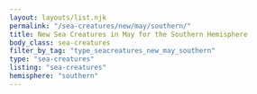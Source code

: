 ```yaml
---
layout: layouts/list.njk
permalink: "/sea-creatures/new/may/southern/"
title: New Sea Creatures in May for the Southern Hemisphere
body_class: sea-creatures
filter_by_tag: "type_seacreatures_new_may_southern"
type: "sea-creatures"
listing: "sea-creatures"
hemisphere: "southern"
---
```

